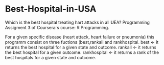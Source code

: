 # Best-Hospital-in-USA
Which is the best hospital treating hart attacks in all UEA?
Programming Assigment 3 of Coursera´s course: R Programming.

For a given specific disease (heart attack, heart failure or pneumonia) this programm consist on three fuctions (best,rankall and rankhospital.
best <- it returns the best hospital for a given state and outcome.
rankall <- it returns the best hospital for a given outcome.
rankhospital <- it returns a rank of the best hospitals for a given state and outcome.

